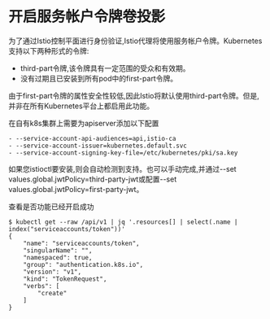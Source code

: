 # 开启服务帐户令牌卷投影

为了通过Istio控制平面进行身份验证,Istio代理将使用服务帐户令牌。Kubernetes支持以下两种形式的令牌:

- third-part令牌,该令牌具有一定范围的受众和有效期。
- 没有过期且已安装到所有pod中的first-part令牌。

由于first-part令牌的属性安全性较低,因此Istio将默认使用third-part令牌。但是,并非在所有Kubernetes平台上都启用此功能。

在自有k8s集群上需要为apiserver添加以下配置

```
- --service-account-api-audiences=api,istio-ca
- --service-account-issuer=kubernetes.default.svc
- --service-account-signing-key-file=/etc/kubernetes/pki/sa.key
```

如果您istioctl要安装,则会自动检测到支持。也可以手动完成,并通过--set values.global.jwtPolicy=third-party-jwt或配置--set values.global.jwtPolicy=first-party-jwt。

查看是否功能已经开启成功

```
$ kubectl get --raw /api/v1 | jq '.resources[] | select(.name | index("serviceaccounts/token"))'
{
    "name": "serviceaccounts/token",
    "singularName": "",
    "namespaced": true,
    "group": "authentication.k8s.io",
    "version": "v1",
    "kind": "TokenRequest",
    "verbs": [
        "create"
    ]
}
```

